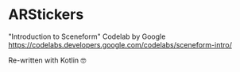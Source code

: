 # ARStickers
"Introduction to Sceneform" Codelab by Google  
https://codelabs.developers.google.com/codelabs/sceneform-intro/  

Re-written with Kotlin 🤓